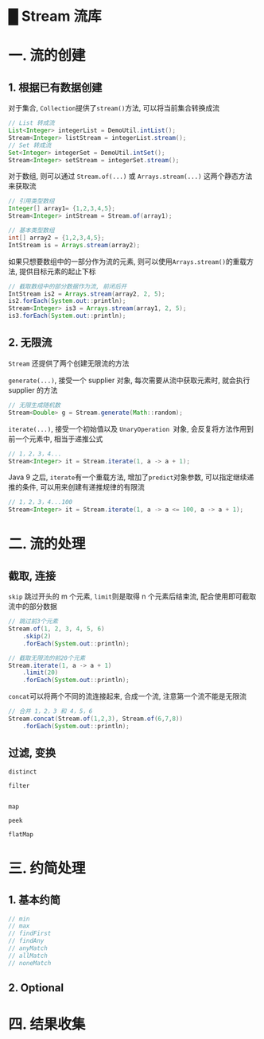 # █ Stream 流库

# 一. 流的创建

## 1. 根据已有数据创建

对于集合, `Collection`提供了`stream()`方法, 可以将当前集合转换成流

```java
// List 转成流
List<Integer> integerList = DemoUtil.intList();
Stream<Integer> listStream = integerList.stream();
// Set 转成流
Set<Integer> integerSet = DemoUtil.intSet();
Stream<Integer> setStream = integerSet.stream();
```

对于数组, 则可以通过 `Stream.of(...)` 或 `Arrays.stream(...)` 这两个静态方法来获取流

```java
// 引用类型数组
Integer[] array1= {1,2,3,4,5};
Stream<Integer> intStream = Stream.of(array1);

// 基本类型数组
int[] array2 = {1,2,3,4,5};
IntStream is = Arrays.stream(array2);
```

如果只想要数组中的一部分作为流的元素, 则可以使用`Arrays.stream()`的重载方法, 提供目标元素的起止下标

```java
// 截取数组中的部分数据作为流, 前闭后开
IntStream is2 = Arrays.stream(array2, 2, 5);
is2.forEach(System.out::println);
Stream<Integer> is3 = Arrays.stream(array1, 2, 5);
is3.forEach(System.out::println);
```

## 2. 无限流

`Stream` 还提供了两个创建无限流的方法

`generate(...)`, 接受一个 supplier 对象, 每次需要从流中获取元素时, 就会执行 supplier 的方法

```java
// 无限生成随机数
Stream<Double> g = Stream.generate(Math::random);
```

`iterate(...)`, 接受一个初始值以及 `UnaryOperation `对象, 会反复将方法作用到前一个元素中, 相当于递推公式

```java
// 1，2，3，4...
Stream<Integer> it = Stream.iterate(1, a -> a + 1);
```

Java 9 之后, `iterate`有一个重载方法, 增加了`predict`对象参数, 可以指定继续递推的条件, 可以用来创建有递推规律的有限流

```java
// 1，2，3，4...100
Stream<Integer> it = Stream.iterate(1, a -> a <= 100, a -> a + 1);
```



# 二. 流的处理

## 截取, 连接

`skip` 跳过开头的 m 个元素, `limit`则是取得 n 个元素后结束流, 配合使用即可截取流中的部分数据

```java
// 跳过前3个元素
Stream.of(1, 2, 3, 4, 5, 6)
    .skip(2)
    .forEach(System.out::println);

// 截取无限流的前20个元素
Stream.iterate(1, a -> a + 1)
    .limit(20)
    .forEach(System.out::println);
```

`concat`可以将两个不同的流连接起来, 合成一个流, 注意第一个流不能是无限流

```java
// 合并 1，2，3 和 4，5，6
Stream.concat(Stream.of(1,2,3), Stream.of(6,7,8))
    .forEach(System.out::println);
```

## 过滤, 变换

`distinct`

`filter`

```java

```

`map`

`peek`

`flatMap`



# 三. 约简处理

## 1. 基本约简

```java
// min
// max
// findFirst
// findAny
// anyMatch
// allMatch
// noneMatch
```

## 2. Optional

# 四. 结果收集

# 